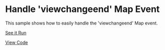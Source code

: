 # Handle 'viewchangeend' Map Event

This sample shows how to easily handle the 'viewchangeend' Map event.

[See it Run](http://crpietschmann.github.io/bingmaps-v8-quickstart-samples/201-event-viewchangeend/)

[View Code](index.htm)